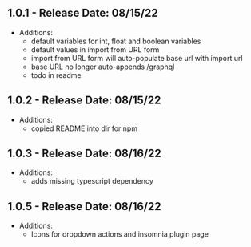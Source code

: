 ## 1.0.1 - Release Date: 08/15/22

- Additions:
    - default variables for int, float and boolean variables
    - default values in import from URL form
    - import from URL form will auto-populate base url with import url
    - base URL no longer auto-appends /graphql
    - todo in readme

## 1.0.2 - Release Date: 08/15/22

- Additions:
    - copied README into dir for npm

## 1.0.3 - Release Date: 08/16/22

- Additions:
    - adds missing typescript dependency

## 1.0.5 - Release Date: 08/16/22

- Additions:
    - Icons for dropdown actions and insomnia plugin page
